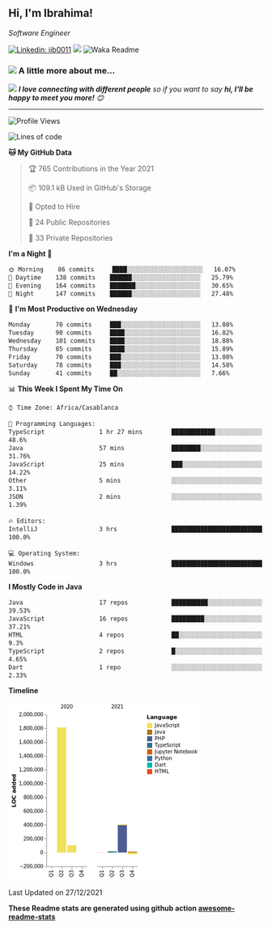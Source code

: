 <h2>Hi, I'm Ibrahima! </h2>
<p><em>Software Engineer 
</em></p>


[![Linkedin: iib0011](https://img.shields.io/badge/-iib0011-blue?style=flat-square&logo=Linkedin&logoColor=white&link=https://www.linkedin.com/in/iib0011/)](https://www.linkedin.com/in/iib0011/)
![](https://visitor-badge.glitch.me/badge?page_id=iib0011)
![Waka Readme](https://github.com/iib0011/iib0011/workflows/Waka%20Readme/badge.svg)


### <img src="https://media.giphy.com/media/VgCDAzcKvsR6OM0uWg/giphy.gif" width="50"> A little more about me...  


<img src="https://media.giphy.com/media/LnQjpWaON8nhr21vNW/giphy.gif" width="60"> <em><b>I love connecting with different people</b> so if you want to say <b>hi, I'll be happy to meet you more!</b> 😊</em>

---
<!--START_SECTION:waka-->
![Profile Views](http://img.shields.io/badge/Profile%20Views-3-blue)

![Lines of code](https://img.shields.io/badge/From%20Hello%20World%20I%27ve%20Written-2%20Million%20lines%20of%20code-blue)

**🐱 My GitHub Data** 

> 🏆 765 Contributions in the Year 2021
 > 
> 📦 109.1 kB Used in GitHub's Storage 
 > 
> 💼 Opted to Hire
 > 
> 📜 24 Public Repositories 
 > 
> 🔑 33 Private Repositories  
 > 
**I'm a Night 🦉** 

```text
🌞 Morning    86 commits     ████░░░░░░░░░░░░░░░░░░░░░   16.07% 
🌆 Daytime    138 commits    ██████░░░░░░░░░░░░░░░░░░░   25.79% 
🌃 Evening    164 commits    ███████░░░░░░░░░░░░░░░░░░   30.65% 
🌙 Night      147 commits    ██████░░░░░░░░░░░░░░░░░░░   27.48%

```
📅 **I'm Most Productive on Wednesday** 

```text
Monday       70 commits     ███░░░░░░░░░░░░░░░░░░░░░░   13.08% 
Tuesday      90 commits     ████░░░░░░░░░░░░░░░░░░░░░   16.82% 
Wednesday    101 commits    ████░░░░░░░░░░░░░░░░░░░░░   18.88% 
Thursday     85 commits     ████░░░░░░░░░░░░░░░░░░░░░   15.89% 
Friday       70 commits     ███░░░░░░░░░░░░░░░░░░░░░░   13.08% 
Saturday     78 commits     ███░░░░░░░░░░░░░░░░░░░░░░   14.58% 
Sunday       41 commits     ██░░░░░░░░░░░░░░░░░░░░░░░   7.66%

```


📊 **This Week I Spent My Time On** 

```text
⌚︎ Time Zone: Africa/Casablanca

💬 Programming Languages: 
TypeScript               1 hr 27 mins        ████████████░░░░░░░░░░░░░   48.6% 
Java                     57 mins             ████████░░░░░░░░░░░░░░░░░   31.76% 
JavaScript               25 mins             ███░░░░░░░░░░░░░░░░░░░░░░   14.22% 
Other                    5 mins              ░░░░░░░░░░░░░░░░░░░░░░░░░   3.11% 
JSON                     2 mins              ░░░░░░░░░░░░░░░░░░░░░░░░░   1.39%

🔥 Editors: 
IntelliJ                 3 hrs               █████████████████████████   100.0%

💻 Operating System: 
Windows                  3 hrs               █████████████████████████   100.0%

```

**I Mostly Code in Java** 

```text
Java                     17 repos            ██████████░░░░░░░░░░░░░░░   39.53% 
JavaScript               16 repos            █████████░░░░░░░░░░░░░░░░   37.21% 
HTML                     4 repos             ██░░░░░░░░░░░░░░░░░░░░░░░   9.3% 
TypeScript               2 repos             █░░░░░░░░░░░░░░░░░░░░░░░░   4.65% 
Dart                     1 repo              ░░░░░░░░░░░░░░░░░░░░░░░░░   2.33%

```


**Timeline**

![Chart not found](https://raw.githubusercontent.com/iib0011/iib0011/master/charts/bar_graph.png) 


 Last Updated on 27/12/2021
<!--END_SECTION:waka-->

**These Readme stats are generated using github action [awesome-readme-stats](https://github.com/iib0011/waka-readme-stats)**
